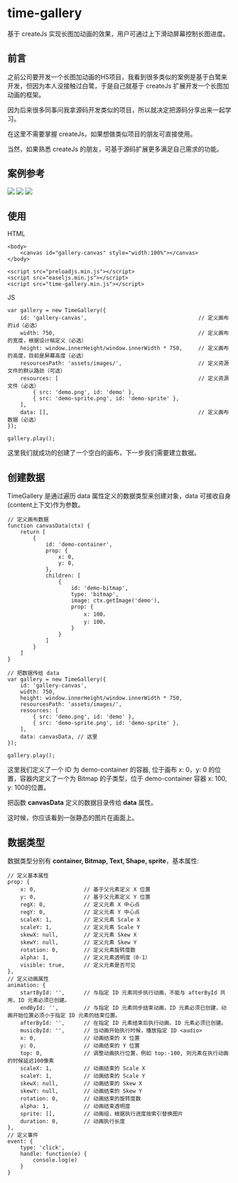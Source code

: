 # time-gallery
基于 createJs 实现长图加动画的效果，用户可通过上下滑动屏幕控制长图进度。

## 前言
之前公司要开发一个长图加动画的H5项目，我看到很多类似的案例是基于白鹭来开发，但因为本人没接触过白鹭，于是自己就基于 createJs 扩展开发一个长图加动画的框架。

因为后来很多同事问我拿源码开发类似的项目，所以就决定把源码分享出来一起学习。

在这里不需要掌握 createJs，如果想做类似项目的朋友可直接使用。

当然，如果熟悉 createJs 的朋友，可基于源码扩展更多满足自己需求的功能。

## 案例参考

![](http://news.gd.sina.com.cn/staff/zt2/works/images/qrcode/chunsheng.png)
![](http://news.gd.sina.com.cn/staff/zt2/works/images/qrcode/picc_69.png)
![](http://news.gd.sina.com.cn/staff/zt2/works/images/qrcode/nfdw.png)

## 使用

HTML
```
<body>
    <canvas id="gallery-canvas" style="width:100%"></canvas>
</body>

<script src="preloadjs.min.js"></script>
<script src="easeljs.min.js"></script>
<script src="time-gallery.min.js"></script>
```
JS
```
var gallery = new TimeGallery({
    id: 'gallery-canvas',                                   // 定义画布的id（必选）
    width: 750,                                             // 定义画布的宽度，根据设计稿定义（必选）
    height: window.innerHeight/window.innerWidth * 750,     // 定义画布的高度，目前是屏幕高度（必选）
    resourcesPath: 'assets/images/',                        // 定义资源文件的默认路劲（可选）
    resources: [                                            // 定义资源文件（必选）
        { src: 'demo.png', id: 'demo' },
        { src: 'demo-sprite.png', id: 'demo-sprite' },
    ],
    data: [],                                               // 定义画布数据（必选）
});

gallery.play();
```
这里我们就成功的创建了一个空白的画布，下一步我们需要建立数据。

## 创建数据
TimeGallery 是通过遍历 data 属性定义的数据类型来创建对象，data 可接收自身(content上下文)作为参数。
```
// 定义画布数据
function canvasData(ctx) {
    return [
        {
            id: 'demo-container',
            prop: {
                x: 0,
                y: 0,                
            },
            children: [
                {
                    id: 'demo-bitmap',
                    type: 'bitmap',
                    image: ctx.getImage('demo'),    
                    prop: {
                        x: 100，
                        y: 100，
                    }
                }
            ]
        }
    ]
}

// 把数据传给 data
var gallery = new TimeGallery({
    id: 'gallery-canvas',                                   
    width: 750,                                             
    height: window.innerHeight/window.innerWidth * 750,     
    resourcesPath: 'assets/images/',                        
    resources: [                                            
        { src: 'demo.png', id: 'demo' },
        { src: 'demo-sprite.png', id: 'demo-sprite' },
    ],
    data: canvasData, // 这里
});

gallery.play();
```
这里我们定义了一个 ID 为 demo-container 的容器, 位于画布 x: 0，y: 0 的位置，容器内定义了一个为 Bitmap 的子类型，位于 demo-container 容器 x: 100, y: 100的位置。

把函数 **canvasData** 定义的数据目录传给 **data** 属性。

这时候，你应该看到一张静态的图片在画面上。

## 数据类型
数据类型分别有 **container, Bitmap, Text, Shape, sprite**，基本属性:
```
// 定义基本属性
prop: {
    x: 0,               // 基于父元素定义 X 位置 
    y: 0,               // 基于父元素定义 Y 位置 
    regX: 0,            // 定义元素 X 中心点
    regY: 0,            // 定义元素 Y 中心点
    scaleX: 1,          // 定义元素 Scale X
    scaleY: 1,          // 定义元素 Scale Y
    skewX: null,        // 定义元素 Skew X 
    skewY: null,        // 定义元素 Skew Y
    rotation: 0,        // 定义元素旋转度数
    alpha: 1,           // 定义元素透明度（0-1）
    visible: true,      // 定义元素是否可见
},
// 定义动画属性
animation: {
    startById: '',      // 与指定 ID 元素同步执行动画，不能与 afterById 共用，ID 元素必须已创建。
    endById: '',        // 与指定 ID 元素同步结束动画，ID 元素必须已创建，动画开始位置必须小于指定 ID 元素的结束位置。
    afterById: '',      // 在指定 ID 元素结束后执行动画，ID 元素必须已创建。
    musicById: '',      // 当动画开始执行时候，播放指定 ID <audio> 
    x: 0,               // 动画结束的 X 位置
    y: 0,               // 动画结束的 Y 位置
    top: 0,             // 调整动画执行位置，例如 top:-100, 则元素在执行动画的时候延迟100像素
    scaleX: 1,          // 动画结束的 Scale X
    scaleY: 1,          // 动画结束的 Scale Y
    skewX: null,        // 动画结束的 Skew X 
    skewY: null,        // 动画结束的 Skew Y
    rotation: 0,        // 动画结束的旋转度数 
    alpha: 1,           // 动画结束透明度
    sprite: [],         // 动画组，根据执行进度按索引替换图片
    duration: 0,        // 动画执行长度
},
// 定义事件
event: {
    type: 'click',
    handle: function(e) {
        console.log(e)
    }
}
```




